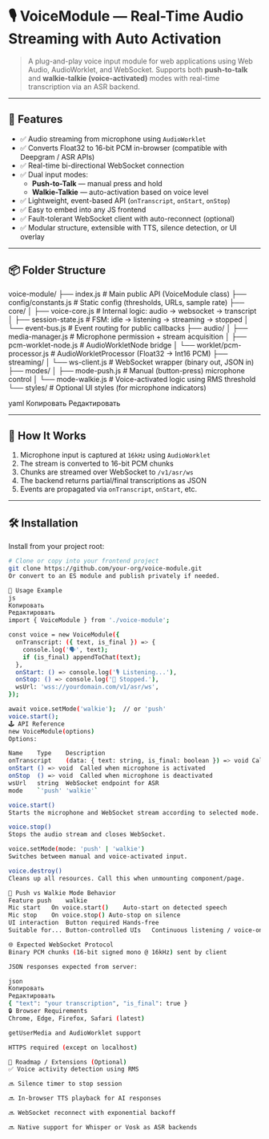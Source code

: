 # 🎙️ VoiceModule — Real-Time Audio Streaming with Auto Activation

> A plug-and-play voice input module for web applications using Web Audio, AudioWorklet, and WebSocket. Supports both **push-to-talk** and **walkie-talkie (voice-activated)** modes with real-time transcription via an ASR backend.

---

## 🚀 Features

- ✅ Audio streaming from microphone using `AudioWorklet`
- ✅ Converts Float32 to 16-bit PCM in-browser (compatible with Deepgram / ASR APIs)
- ✅ Real-time bi-directional WebSocket connection
- ✅ Dual input modes:
  - **Push-to-Talk** — manual press and hold
  - **Walkie-Talkie** — auto-activation based on voice level
- ✅ Lightweight, event-based API (`onTranscript`, `onStart`, `onStop`)
- ✅ Easy to embed into any JS frontend
- ✅ Fault-tolerant WebSocket client with auto-reconnect (optional)
- ✅ Modular structure, extensible with TTS, silence detection, or UI overlay

---

## 📦 Folder Structure

voice-module/
├── index.js # Main public API (VoiceModule class)
├── config/constants.js # Static config (thresholds, URLs, sample rate)
├── core/
│ ├── voice-core.js # Internal logic: audio → websocket → transcript
│ ├── session-state.js # FSM: idle → listening → streaming → stopped
│ └── event-bus.js # Event routing for public callbacks
├── audio/
│ ├── media-manager.js # Microphone permission + stream acquisition
│ ├── pcm-worklet-node.js # AudioWorkletNode bridge
│ └── worklet/pcm-processor.js # AudioWorkletProcessor (Float32 → Int16 PCM)
├── streaming/
│ └── ws-client.js # WebSocket wrapper (binary out, JSON in)
├── modes/
│ ├── mode-push.js # Manual (button-press) microphone control
│ └── mode-walkie.js # Voice-activated logic using RMS threshold
└── styles/ # Optional UI styles (for microphone indicators)

yaml
Копировать
Редактировать

---

## 🧠 How It Works

1. Microphone input is captured at `16kHz` using `AudioWorklet`
2. The stream is converted to 16-bit PCM chunks
3. Chunks are streamed over WebSocket to `/v1/asr/ws`
4. The backend returns partial/final transcriptions as JSON
5. Events are propagated via `onTranscript`, `onStart`, etc.

---

## 🛠 Installation

Install from your project root:

```bash
# Clone or copy into your frontend project
git clone https://github.com/your-org/voice-module.git
Or convert to an ES module and publish privately if needed.

🧪 Usage Example
js
Копировать
Редактировать
import { VoiceModule } from './voice-module';

const voice = new VoiceModule({
  onTranscript: ({ text, is_final }) => {
    console.log('🗣️', text);
    if (is_final) appendToChat(text);
  },
  onStart: () => console.log('🎙️ Listening...'),
  onStop: () => console.log('🛑 Stopped.'),
  wsUrl: 'wss://yourdomain.com/v1/asr/ws',
});

await voice.setMode('walkie');  // or 'push'
voice.start();
🕹 API Reference
new VoiceModule(options)
Options:

Name	Type	Description
onTranscript	(data: { text: string, is_final: boolean }) => void	Called when a transcript is received
onStart	() => void	Called when microphone is activated
onStop	() => void	Called when microphone is deactivated
wsUrl	string	WebSocket endpoint for ASR
mode	`'push'	'walkie'`

voice.start()
Starts the microphone and WebSocket stream according to selected mode.

voice.stop()
Stops the audio stream and closes WebSocket.

voice.setMode(mode: 'push' | 'walkie')
Switches between manual and voice-activated input.

voice.destroy()
Cleans up all resources. Call this when unmounting component/page.

🧱 Push vs Walkie Mode Behavior
Feature	push	walkie
Mic start	On voice.start()	Auto-start on detected speech
Mic stop	On voice.stop()	Auto-stop on silence
UI interaction	Button required	Hands-free
Suitable for...	Button-controlled UIs	Continuous listening / voice-only UX

🌐 Expected WebSocket Protocol
Binary PCM chunks (16-bit signed mono @ 16kHz) sent by client

JSON responses expected from server:

json
Копировать
Редактировать
{ "text": "your transcription", "is_final": true }
🔒 Browser Requirements
Chrome, Edge, Firefox, Safari (latest)

getUserMedia and AudioWorklet support

HTTPS required (except on localhost)

📌 Roadmap / Extensions (Optional)
✅ Voice activity detection using RMS

🔜 Silence timer to stop session

🔜 In-browser TTS playback for AI responses

🔜 WebSocket reconnect with exponential backoff

🔜 Native support for Whisper or Vosk as ASR backends